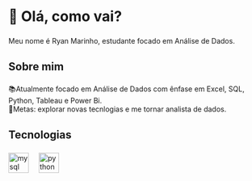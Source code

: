 <h1 align="left">👋 Olá, como vai?</h1>

###

<p align="left">Meu nome é Ryan Marinho, estudante focado em Análise de Dados.</p>

###

<h2 align="left">Sobre mim</h2>

###

<p align="left">📚Atualmente focado em Análise de Dados com ênfase em Excel, SQL, Python, Tableau e Power Bi.<br>🎯Metas: explorar novas tecnlogias e me tornar analista de dados.</p>

###

<h2 align="left">Tecnologias</h2>

###

<div align="left">
  <img src="https://cdn.jsdelivr.net/gh/devicons/devicon/icons/mysql/mysql-original.svg" height="40" alt="mysql logo"  />
  <img width="12" />
  <img src="https://cdn.jsdelivr.net/gh/devicons/devicon/icons/python/python-original.svg" height="40" alt="python logo"  />
</div>

###
